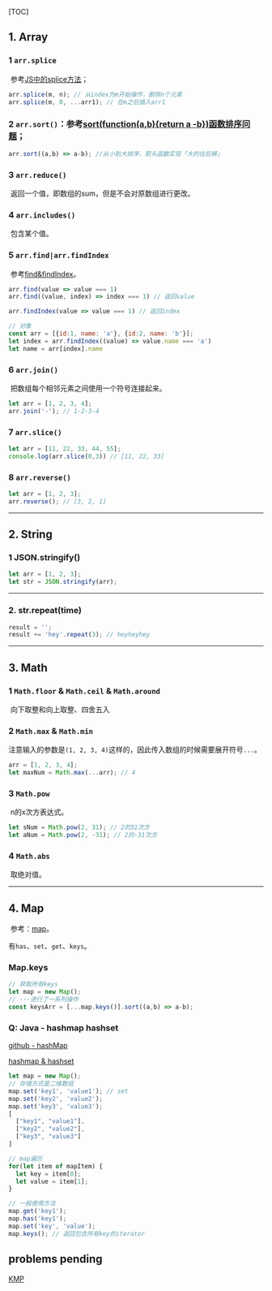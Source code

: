 [TOC]



## 1. Array

### 1 `arr.splice`

​	参考[JS中的splice方法](https://www.cnblogs.com/tian874540961/p/10246332.html)；

```js
arr.splice(m, n); // 从index为m开始操作，删除n个元素
arr.splice(m, 0, ...arr1); // 在m之后插入arr1
```

### 2 `arr.sort()`：参考[sort(function(a,b){return a -b})函数排序问题](https://blog.csdn.net/qq_43058026/article/details/104531495)；

```js
arr.sort((a,b) => a-b); //从小到大排序，箭头函数实现「大的往后移」
```

### 3 `arr.reduce()`

​	返回一个值，即数组的sum，但是不会对原数组进行更改。

### 4 `arr.includes()`

​	包含某个值。

### 5 `arr.find|arr.findIndex`

​	参考[find&findIndex](https://www.cnblogs.com/pwindy/p/13081171.html)。

```js
arr.find(value => value === 1)
arr.find((value, index) => index === 1) // 返回value

arr.findIndex(value => value === 1) // 返回index

// 对象
const arr = [{id:1, name: 'a'}, {id:2, name: 'b'}];
let index = arr.findIndex((value) => value.name === 'a')
let name = arr[index].name
```

### 6 `arr.join()`

​	把数组每个相邻元素之间使用一个符号连接起来。

```js
let arr = [1, 2, 3, 4];
arr.join('-'); // 1-2-3-4
```

### 7 `arr.slice()`

```js
let arr = [11, 22, 33, 44, 55];
console.log(arr.slice(0,3)) // [11, 22, 33]
```

### 8 `arr.reverse()`

```js
let arr = [1, 2, 3];
arr.reverse(); // [3, 2, 1]
```

****

## 2. String

### 1 JSON.stringify()

```js
let arr = [1, 2, 3];
let str = JSON.stringify(arr);
```

****

### 2. str.repeat(time)

```js
result = '';
result += 'hey'.repeat(3); // heyheyhey
```

****



## 3. Math

### 1 `Math.floor` & `Math.ceil` & `Math.around`

​	向下取整和向上取整、四舍五入

### 2 `Math.max` & `Math.min`

​	注意输入的参数是`(1, 2, 3, 4)`这样的，因此传入数组的时候需要展开符号`...`。

```js
arr = [1, 2, 3, 4];
let maxNum = Math.max(...arr); // 4
```

### 3 `Math.pow`

​	n的x次方表达式。

```js
let sNum = Math.pow(2, 31); // 2的31次方
let aNum = Math.pow(2, -31); // 2的-31次方
```

### 4 `Math.abs`

​	取绝对值。

****

## 4. Map

​	参考：[map](https://www.cnblogs.com/yuer20180726/p/11387699.html)。

​	有`has`、`set`、`get`、`keys`。

### Map.keys

```js
// 获取所有keys
let map = new Map();
// ···进行了一系列操作
const keysArr = [...map.keys()].sort((a,b) => a-b);
```



### Q: Java - hashmap hashset

[github - hashMap](https://github.com/CyC2018/CS-Notes/blob/master/notes/Java%20%E5%AE%B9%E5%99%A8.md#%E9%80%82%E9%85%8D%E5%99%A8%E6%A8%A1%E5%BC%8F)

[hashmap & hashset](https://blog.csdn.net/woshiluoye9/article/details/56667810)

```js
let map = new Map();
// 存储方式是二维数组
map.set('key1', 'value1'); // set
map.set('key2', 'value2');
map.set('key3', 'value3');
[
  ["key1", "value1"],
  ["key2", "value2"],
  ["key3", "value3"]
]

// map遍历
for(let item of mapItem) {
  let key = item[0];
  let value = item[1];
}

// 一般使用方法
map.get('key1');
map.has('key1');
map.set('key', 'value');
map.keys(); // 返回包含所有key的iterator
```

## problems pending

[KMP](http://www.ruanyifeng.com/blog/2013/05/Knuth–Morris–Pratt_algorithm.html)

